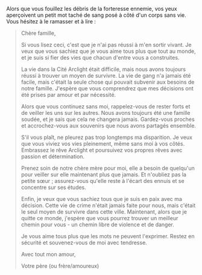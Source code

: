 Alors que vous fouillez les débris de la forteresse ennemie, vos yeux aperçoivent un petit mot taché de sang posé à côté d'un corps sans vie. Vous hésitez à le ramasser et à lire :

> Chère famille,
>
> Si vous lisez ceci, c'est que je n'ai pas réussi à m'en sortir vivant. Je veux que vous sachiez que je vous aime tous plus que tout au monde, et je suis si fier des vies que chacun d'entre vous a construites.
>
> La vie dans la Cité Arclight était difficile, mais nous avons toujours réussi à trouver un moyen de survivre. La vie de gang n'a jamais été facile, mais c'était la seule chose qui pouvait subvenir aux besoins de notre famille. J'espère que vous comprendrez que mes décisions ont été prises par amour et par nécessité.
>
> Alors que vous continuez sans moi, rappelez-vous de rester forts et de veiller les uns sur les autres. Nous avons toujours été une famille soudée, et je sais que cela ne changera jamais. Gardez-vous proches et accrochez-vous aux souvenirs que nous avons partagés ensemble.
>
> S'il vous plaît, ne pleurez pas trop longtemps ma disparition. Je veux que vous viviez vos vies pleinement, même sans moi à vos côtés. Embrassez le rêve Arclight et poursuivez vos propres rêves avec passion et détermination.
>
> Prenez soin de notre chère mère pour moi, elle a besoin de quelqu'un pour veiller sur elle maintenant plus que jamais. Et n'oubliez pas la petite sœur ; assurez-vous qu'elle reste à l'écart des ennuis et se concentre sur ses études.
>
> Enfin, je veux que vous sachiez tous que je suis en paix avec ma décision. Cette vie de crime n'était jamais faite pour nous, mais c'était le seul moyen de survivre dans cette ville. Maintenant, alors que je quitte ce monde, j'espère que vous pourrez trouver un meilleur chemin pour vous - un chemin libre de violence et de danger.
>
> Je vous aime tous plus que les mots ne peuvent l'exprimer. Restez en sécurité et souvenez-vous de moi avec tendresse.
>
> Avec tout mon amour,
>
> Votre père (ou frère/amoureux)
